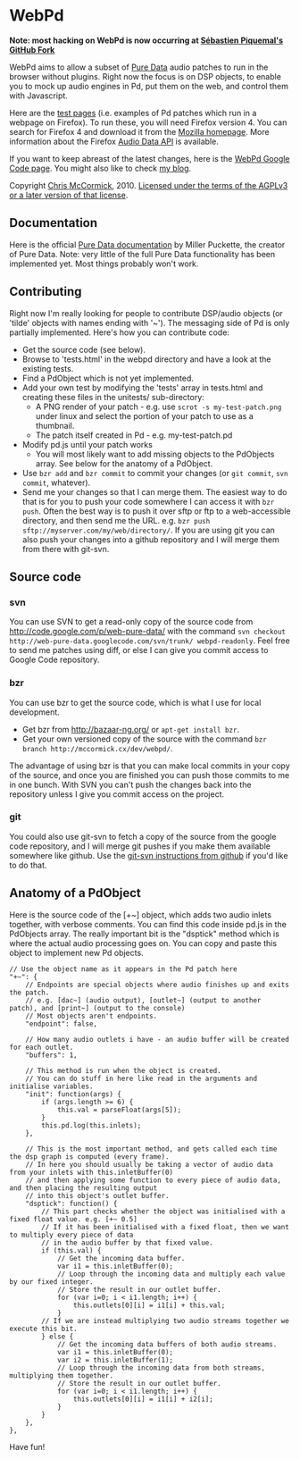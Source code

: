 WebPd
=====

**Note: most hacking on WebPd is now occurring at [Sébastien Piquemal's GitHub Fork](https://github.com/sebpiq/WebPd/)**

WebPd aims to allow a subset of [Pure Data](http://crca.ucsd.edu/~msp/software.html) audio patches to run in the browser without plugins. Right now the focus is on DSP objects, to enable you to mock up audio engines in Pd, put them on the web, and control them with Javascript.

Here are the [test pages](tests) (i.e. examples of Pd patches which run in a webpage on Firefox). To run these, you will need Firefox version 4. You can search for Firefox 4 and download it from the [Mozilla homepage](http://www.mozilla.org/). More information about the Firefox [Audio Data API](https://wiki.mozilla.org/Audio_Data_API) is available.

If you want to keep abreast of the latest changes, here is the [WebPd Google Code page](http://code.google.com/p/web-pure-data). You might also like to check [my blog](http://mccormick.cx/news).

Copyright [Chris McCormick](http://mccormick.cx/), 2010. [Licensed under the terms of the AGPLv3 or a later version of that license](COPYING).

Documentation
-------------

Here is the official [Pure Data documentation](http://crca.ucsd.edu/~msp/Pd_documentation/index.htm) by Miller Puckette, the creator of Pure Data. Note: very little of the full Pure Data functionality has been implemented yet. Most things probably won't work.

Contributing
------------

Right now I'm really looking for people to contribute DSP/audio objects (or 'tilde' objects with names ending with '~'). The messaging side of Pd is only partially implemented. Here's how you can contribute code:

 * Get the source code (see below).
 * Browse to 'tests.html' in the webpd directory and have a look at the existing tests.
 * Find a PdObject which is not yet implemented.
 * Add your own test by modifying the 'tests' array in tests.html and creating these files in the unitests/ sub-directory:
	* A PNG render of your patch - e.g. use `scrot -s my-test-patch.png` under linux and select the portion of your patch to use as a thumbnail.
	* The patch itself created in Pd - e.g. my-test-patch.pd
 * Modify pd.js until your patch works
   * You will most likely want to add missing objects to the PdObjects array. See below for the anatomy of a PdObject.
 * Use `bzr add` and `bzr commit` to commit your changes (or `git commit`, `svn commit`, whatever).
 * Send me your changes so that I can merge them. The easiest way to do that is for you to push your code somewhere I can access it with `bzr push`. Often the best way is to push it over sftp or ftp to a web-accessible directory, and then send me the URL. e.g. `bzr push sftp://myserver.com/my/web/directory/`. If you are using git you can also push your changes into a github repository and I will merge them from there with git-svn.

Source code
-----------

### svn ###

You can use SVN to get a read-only copy of the source code from <http://code.google.com/p/web-pure-data/> with the command `svn checkout http://web-pure-data.googlecode.com/svn/trunk/ webpd-readonly`. Feel free to send me patches using diff, or else I can give you commit access to Google Code repository.

### bzr ###

You can use bzr to get the source code, which is what I use for local development.

 * Get bzr from <http://bazaar-ng.org/> or `apt-get install bzr`.
 * Get your own versioned copy of the source with the command `bzr branch http://mccormick.cx/dev/webpd/`.

The advantage of using bzr is that you can make local commits in your copy of the source, and once you are finished you can push those commits to me in one bunch. With SVN you can't push the changes back into the repository unless I give you commit access on the project.

### git ###

You could also use git-svn to fetch a copy of the source from the google code repository, and I will merge git pushes if you make them available somewhere like github. Use the [git-svn instructions from github](http://github.com/guides/import-from-subversion) if you'd like to do that.

Anatomy of a PdObject
---------------------

Here is the source code of the [+~] object, which adds two audio inlets together, with verbose comments. You can find this code inside pd.js in the PdObjects array. The really important bit is the "dsptick" method which is where the actual audio processing goes on. You can copy and paste this object to implement new Pd objects.

	// Use the object name as it appears in the Pd patch here
	"+~": {
		// Endpoints are special objects where audio finishes up and exits the patch.
		// e.g. [dac~] (audio output), [outlet~] (output to another patch), and [print~] (output to the console)
		// Most objects aren't endpoints.
		"endpoint": false,
		
		// How many audio outlets i have - an audio buffer will be created for each outlet.
		"buffers": 1,
		
		// This method is run when the object is created.
		// You can do stuff in here like read in the arguments and initialise variables.
		"init": function(args) {
			if (args.length >= 6) {
				this.val = parseFloat(args[5]);
			}
			this.pd.log(this.inlets);
		},
		
		// This is the most important method, and gets called each time the dsp graph is computed (every frame).
		// In here you should usually be taking a vector of audio data from your inlets with this.inletBuffer(0)
		// and then applying some function to every piece of audio data, and then placing the resulting output
		// into this object's outlet buffer.
		"dsptick": function() {
			// This part checks whether the object was initialised with a fixed float value. e.g. [+~ 0.5]
			// If it has been initialised with a fixed float, then we want to multiply every piece of data
			// in the audio buffer by that fixed value.
			if (this.val) {
				// Get the incoming data buffer.
				var i1 = this.inletBuffer(0);
				// Loop through the incoming data and multiply each value by our fixed integer.
				// Store the result in our outlet buffer.
				for (var i=0; i < i1.length; i++) {
					this.outlets[0][i] = i1[i] + this.val;
				}
			// If we are instead multiplying two audio streams together we execute this bit.
			} else {
				// Get the incoming data buffers of both audio streams.
				var i1 = this.inletBuffer(0);
				var i2 = this.inletBuffer(1);
				// Loop through the incoming data from both streams, multiplying them together.
				// Store the result in our outlet buffer.
				for (var i=0; i < i1.length; i++) {
					this.outlets[0][i] = i1[i] + i2[i];
				}
			}
		},
	},

Have fun!
